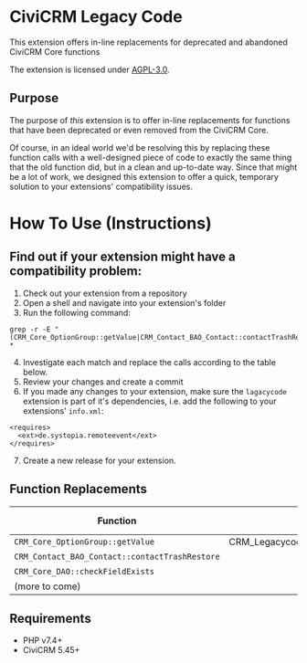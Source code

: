 # CiviCRM Legacy Code

This extension offers in-line replacements for deprecated and abandoned CiviCRM Core functions

The extension is licensed under [AGPL-3.0](LICENSE.txt).

## Purpose

The purpose of *this* extension is to offer in-line replacements for functions
that have been deprecated or even removed from the CiviCRM Core.

Of course, in an ideal world we'd be resolving this by replacing these function
calls with a well-designed piece of code to exactly the same thing that the old
function did, but in a clean and up-to-date way. Since that might be a lot of work,
we designed this extension to offer a quick, temporary solution to your
extensions' compatibility issues.

# How To Use (Instructions)

## Find out if your extension might have a compatibility problem:

1. Check out your extension from a repository
2. Open a shell and navigate into your extension's folder
3. Run the following command:
```
grep -r -E "(CRM_Core_OptionGroup::getValue|CRM_Contact_BAO_Contact::contactTrashRestore|CRM_Contact_BAO_Contact::getPhoneDetails|CRM_Core_DAO::checkFieldExists|CRM_Core_DAO::createTempTableName|CRM_Core_OptionGroup::getLabel|_civicrm_api3_field_names|CRM_Core_BAO_Location::deleteLocationBlocks|_ipn_process_transaction)" *
```
4. Investigate each match and replace the calls according to the table below.
5. Review your changes and create a commit
6. If you made any changes to your extension, make sure the ``lagacycode`` extension
is part of it's dependencies, i.e. add the following to your extensions' ``info.xml``:
```
<requires>
  <ext>de.systopia.remoteevent</ext>
</requires>
```
7. Create a new release for your extension.

## Function Replacements

| Function                                         |                Replacement                 | Deprecated Since | Dropped Since |
|--------------------------------------------------|:------------------------------------------:|-----------------:|---------------|
| ``CRM_Core_OptionGroup::getValue``               | CRM_Legacycode_OptionGroup::getOptionValue |                ? | 5.60          |
| ``CRM_Contact_BAO_Contact::contactTrashRestore`` |                    todo                    |                ? | 5.60          |
| ``CRM_Core_DAO::checkFieldExists``               |                    todo                    |                ? | 5.60          |
| (more to come)                                   |                    todo                    |                ? | 5.60          |


## Requirements

* PHP v7.4+
* CiviCRM 5.45+

